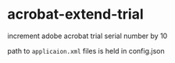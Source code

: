 # acrobat-extend-trial
increment adobe acrobat trial serial number by 10

path to `applicaion.xml` files is held in config.json
